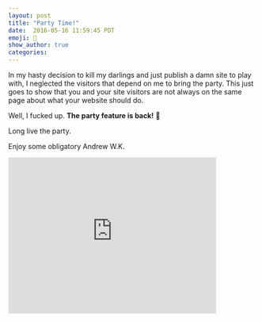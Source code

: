 ```yaml
---
layout: post
title: "Party Time!"
date:  2016-05-16 11:59:45 PDT
emoji: 🎉
show_author: true
categories:
---
```


In my hasty decision to kill my darlings and just publish a damn site to play
with, I neglected the visitors that depend on me to bring the party. This just
goes to show that you and your site visitors are not always on the same page
about what your website should do.

Well, I fucked up. **The party feature is back!** 🎉

Long live the party.

Enjoy some obligatory Andrew W.K.

<div class="video">
    <iframe width="420" height="315" src="https://www.youtube.com/embed/WccfbPQNMbg" frameborder="0" allowfullscreen></iframe>
</div>
